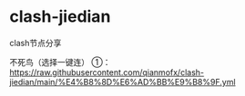 # clash-jiedian
clash节点分享

不死鸟（选择一键连）
①：https://raw.githubusercontent.com/qianmofx/clash-jiedian/main/%E4%B8%8D%E6%AD%BB%E9%B8%9F.yml
